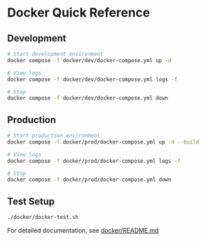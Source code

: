 # Docker Quick Reference

## Development

```bash
# Start development environment
docker compose -f docker/dev/docker-compose.yml up -d

# View logs
docker compose -f docker/dev/docker-compose.yml logs -f

# Stop
docker compose -f docker/dev/docker-compose.yml down
```

## Production

```bash
# Start production environment
docker compose -f docker/prod/docker-compose.yml up -d --build

# View logs
docker compose -f docker/prod/docker-compose.yml logs -f

# Stop
docker compose -f docker/prod/docker-compose.yml down
```

## Test Setup

```bash
./docker/docker-test.sh
```

For detailed documentation, see [docker/README.md](docker/README.md)
